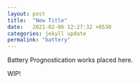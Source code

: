 ```yaml
---
layout: post
title:  "New Title"
date:   2021-02-06 12:27:32 +0530
categories: jekyll update
permalink: "battery"
---
```


Battery Prognostication works placed here.

WIP!